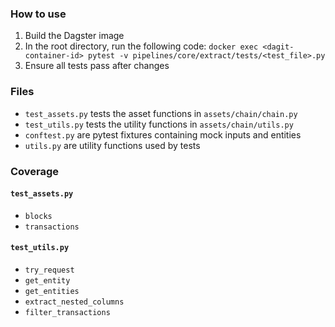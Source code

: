 ### How to use
1. Build the Dagster image
2. In the root directory, run the following code:
`docker exec <dagit-container-id> pytest -v pipelines/core/extract/tests/<test_file>.py`
3. Ensure all tests pass after changes

### Files
- `test_assets.py` tests the asset functions in `assets/chain/chain.py`
- `test_utils.py` tests the utility functions in `assets/chain/utils.py`
- `conftest.py` are pytest fixtures containing mock inputs and entities
- `utils.py` are utility functions used by tests

### Coverage
#### `test_assets.py`
- `blocks`
- `transactions`

#### `test_utils.py`
- `try_request`
- `get_entity`
- `get_entities`
- `extract_nested_columns`
- `filter_transactions`